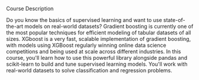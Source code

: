 Course Description

Do you know the basics of supervised learning and want to use state-of-the-art models on real-world datasets? Gradient boosting is currently one of the most popular techniques for efficient modeling of tabular datasets of all sizes. XGboost is a very fast, scalable implementation of gradient boosting, with models using XGBoost regularly winning online data science competitions and being used at scale across different industries. In this course, you'll learn how to use this powerful library alongside pandas and scikit-learn to build and tune supervised learning models. You'll work with real-world datasets to solve classification and regression problems.
